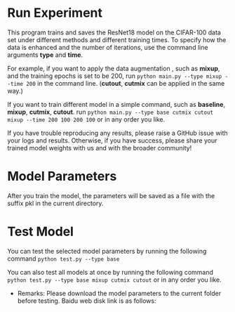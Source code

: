 # Run Experiment

This program trains and saves the ResNet18 model on the CIFAR-100 data set under different methods and different training times. To specify how the data is enhanced and the number of iterations, use the command line arguments __type__ and __time__.

For example, if you want to apply the data augmentation , such as __mixup__, and the training epochs is set to be 200, run ```python main.py --type mixup --time 200``` in the command line. (__cutout__, __cutmix__ can be applied in the same way.)

If you want to train different model in a simple command, such as __baseline__, __mixup__, __cutmix__, __cutout__. run ```python main.py --type base cutmix cutout mixup --time 200 100 200 100``` or in any order you like.

If you have trouble reproducing any results, please raise a GitHub issue with your logs and results. Otherwise, if you have success, please share your trained model weights with us and with the broader community!

# Model Parameters

After you train the model, the parameters will be saved  as a file with the suffix pkl in the current directory.

# Test Model

You can test the selected model parameters by running the following command ```python test.py --type base```

You can also test all models at once by running the following command ```python test.py --type base mixup cutmix cutout``` or in any order you like.

* Remarks:
Please download the model parameters to the current folder before testing. Baidu web disk link is as follows:
